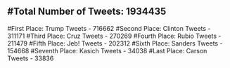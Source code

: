 #Total Number of Tweets: 1934435 
---
#First Place: Trump Tweets - 716662
#Second Place: Clinton Tweets - 311171
#Third Place: Cruz Tweets - 270269
#Fourth Place: Rubio Tweets - 211479
#Fifth Place: Jeb! Tweets - 202312
#Sixth Place: Sanders Tweets - 154668
#Seventh Place: Kasich Tweets - 34038
#Last Place: Carson Tweets - 33836
